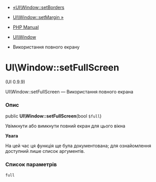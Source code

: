 - [«UI\Window::setBorders](ui-window.setborders.md)
- [UI\Window::setMargin »](ui-window.setmargin.md)

- [PHP Manual](index.md)
- [UI\Window](class.ui-window.md)
- Використання повного екрану

# UI\Window::setFullScreen

(UI 0.9.9)

UI\Window::setFullScreen — Використання повного екрана

### Опис

public **UI\Window::setFullScreen**(bool `$full`)

Увімкнути або вимкнути повний екран для цього вікна

**Увага**

На цей час ця функція ще була документована; для
ознайомлення доступний лише список аргументів.

### Список параметрів

`full`
